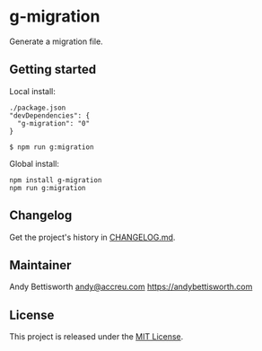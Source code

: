 # g-migration

Generate a migration file.

## Getting started

Local install:

    ./package.json
    "devDependencies": {
      "g-migration": "0"
    }

    $ npm run g:migration

Global install:

    npm install g-migration
    npm run g:migration

## Changelog

Get the project's history in [CHANGELOG.md](CHANGELOG.md).

## Maintainer

Andy Bettisworth <andy@accreu.com> https://andybettisworth.com

## License

This project is released under the [MIT License](LICENSE.txt).
